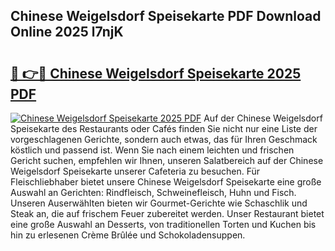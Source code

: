 ## Chinese Weigelsdorf Speisekarte PDF Download Online 2025 l7njK

# <h2><a href="http://gc6vh0.nevu.top/?p=Chinese+Weigelsdorf+Speisekarte">🔗 👉🔴 Chinese Weigelsdorf Speisekarte 2025 PDF</a></h2>

[![Chinese Weigelsdorf Speisekarte 2025 PDF](https://i.imgur.com/dBaPXMq.png)](http://gc6vh0.nevu.top/?p=Chinese+Weigelsdorf+Speisekarte)
Auf der Chinese Weigelsdorf Speisekarte des Restaurants oder Cafés finden Sie nicht nur eine Liste der vorgeschlagenen Gerichte, sondern auch etwas, das für Ihren Geschmack köstlich und passend ist. Wenn Sie nach einem leichten und frischen Gericht suchen, empfehlen wir Ihnen, unseren Salatbereich auf der Chinese Weigelsdorf Speisekarte unserer Cafeteria zu besuchen. Für Fleischliebhaber bietet unsere Chinese Weigelsdorf Speisekarte eine große Auswahl an Gerichten: Rindfleisch, Schweinefleisch, Huhn und Fisch. Unseren Auserwählten bieten wir Gourmet-Gerichte wie Schaschlik und Steak an, die auf frischem Feuer zubereitet werden. Unser Restaurant bietet eine große Auswahl an Desserts, von traditionellen Torten und Kuchen bis hin zu erlesenen Crème Brûlée und Schokoladensuppen.
